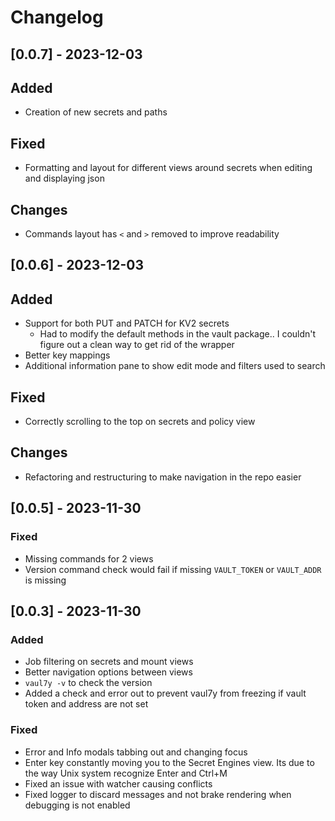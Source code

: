 # Changelog

## [0.0.7] - 2023-12-03

## Added
- Creation of new secrets and paths

## Fixed
- Formatting and layout for different views around secrets when editing and displaying json

## Changes
- Commands layout has `<` and `>` removed to improve readability


## [0.0.6] - 2023-12-03

## Added
- Support for both PUT and PATCH for KV2 secrets
    - Had to modify the default methods in the vault package.. I couldn't figure out a clean way to get rid of the wrapper
- Better key mappings
- Additional information pane to show edit mode and filters used to search

## Fixed
- Correctly scrolling to the top on secrets and policy view

## Changes
- Refactoring and restructuring to make navigation in the repo easier

## [0.0.5] - 2023-11-30

### Fixed
- Missing commands for 2 views
- Version command check would fail if missing `VAULT_TOKEN` or `VAULT_ADDR` is missing

## [0.0.3] - 2023-11-30

### Added
- Job filtering on secrets and mount views
- Better navigation options between views
- `vaul7y -v` to check the version
- Added a check and error out to prevent vaul7y from freezing if vault token and address are not set

### Fixed
- Error and Info modals tabbing out and changing focus
- Enter key constantly moving you to the Secret Engines view. Its due to the way Unix system recognize Enter and Ctrl+M
- Fixed an issue with watcher causing conflicts 
- Fixed logger to discard messages and not brake rendering when debugging is not enabled
